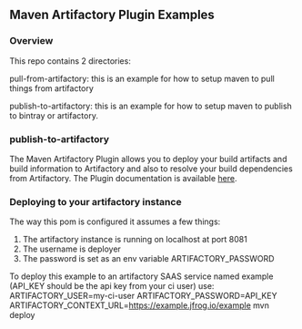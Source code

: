 ## Maven Artifactory Plugin Examples

### Overview
This repo contains 2 directories:

pull-from-artifactory:  this is an example for how to setup maven to pull things from artifactory

publish-to-artifactory: this is an example for how to setup maven to publish to bintray or artifactory.

### publish-to-artifactory
The Maven Artifactory Plugin allows you to deploy your build artifacts and build information to Artifactory and also to resolve
your build dependencies from Artifactory.
The Plugin documentation is available [here](https://www.jfrog.com/confluence/display/RTF/Maven+Artifactory+Plugin).

### Deploying to your artifactory instance
The way this pom is configured it assumes a few things:
1. The artifactory instance is running on localhost at port 8081
1. The username is deployer
1. The password is set as an env variable ARTIFACTORY_PASSWORD

To deploy this example to an artifactory SAAS service named example (API_KEY should be the api key from your ci user) use:
ARTIFACTORY_USER=my-ci-user ARTIFACTORY_PASSWORD=API_KEY ARTIFACTORY_CONTEXT_URL=https://example.jfrog.io/example mvn deploy 
